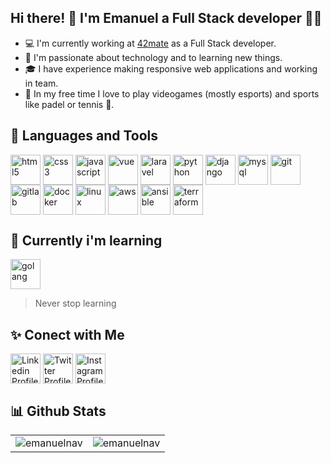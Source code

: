 ## Hi there! 👋 I'm Emanuel a Full Stack developer 👨‍💻

- 💻 I'm currently working at [42mate](https://www.42mate.com/) as a Full Stack developer.
- 🚀 I'm passionate about technology and to learning new things.
- 🎓 I have experience making responsive web applications and working in team.
- 👾 In my free time I love to play videogames (mostly esports) and sports like padel or tennis 🎾.

## 🔬 Languages and Tools

<p align="left">
<img align="center" src="https://img.icons8.com/color/48/000000/html-5--v1.png" alt="html5" width="48" height="48"/>
<img align="center" src="https://img.icons8.com/color/48/000000/css3.png" alt="css3" width="48" height="48"/>
<img align="center" src="https://img.icons8.com/color/48/000000/javascript--v1.png" alt="javascript" width="48" height="48"/>
<img align="center" src="https://img.icons8.com/color/48/000000/vue-js.png" alt="vue" width="48" height="48"/>
<img align="center" src="https://img.icons8.com/fluency/48/000000/laravel.png" alt="laravel" width="48" height="48"/>
<img align="center" src="https://img.icons8.com/color/48/000000/python--v1.png" alt="python" width="48" height="48"/>
<img align="center" src="https://img.icons8.com/material/48/000000/django.png" alt="django" width="48" height="48"/>
<img align="center" src="https://img.icons8.com/color/48/000000/mysql-logo.png" alt="mysql" width="48" height="48"/>
<img align="center" src="https://img.icons8.com/color/48/000000/git.png" alt="git" width="48" height="48"/>
<img align="center" src="https://img.icons8.com/color/48/000000/gitlab.png" alt="gitlab" width="48" height="48"/>
<img align="center" src="https://img.icons8.com/fluency/48/000000/docker.png" alt="docker" width="48" height="48"/>
<img align="center" src="https://img.icons8.com/color/48/000000/linux--v1.png" alt="linux" width="48" height="48"/>
<img align="center" src="https://img.icons8.com/color/48/null/amazon-web-services.png" alt="aws" width="48" height="48"/>
<img align="center" src="https://img.icons8.com/fluency/48/null/ansible.png" alt="ansible" width="48" height="48"/>
<img align="center" src="https://img.icons8.com/color/48/null/terraform.png" alt="terraform" width="48" height="48"/>
  
</p>

## 🌱 Currently i'm learning

<p align="left">
<img align="center" src="https://img.icons8.com/color/48/000000/golang.png" alt="golang" height="48" width="48" />
</p>

> Never stop learning

## ✨ Conect with Me

<p align="left">
<a href="https://www.linkedin.com/in/emanuelnav" target="_blank"><img align="center" src="https://img.icons8.com/color/48/000000/linkedin.png" alt="Linkedin Profile" height="48" width="48" /></a>
<a href="https://twitter.com/emanuelnav_" target="_blank"><img align="center" src="https://img.icons8.com/color/48/000000/twitter-squared.png" alt="Twitter Profile" height="48" width="48" /></a>
<a href="https://www.instagram.com/emanuelnav_/" target="_blank"><img align="center" src="https://img.icons8.com/fluency/48/000000/instagram-new.png" alt="Instagram Profile" height="48" width="48"></a>
</p>

## 📊 Github Stats

<table>
  <tr>
    <td><img src="https://github-readme-stats.vercel.app/api?username=emanuelnav&show_icons=true&locale=en&theme=radical&hide_border=true" alt="emanuelnav" /></td>
    <td><img src="https://github-readme-stats.vercel.app/api/top-langs?username=emanuelnav&show_icons=true&locale=en&layout=compact&theme=radical&hide_border=true" alt="emanuelnav" /></td>
  </tr>
</table>
